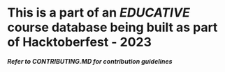 # This is a part of an *EDUCATIVE* course database being built as part of Hacktoberfest - 2023
***Refer to CONTRIBUTING.MD for contribution guidelines***

